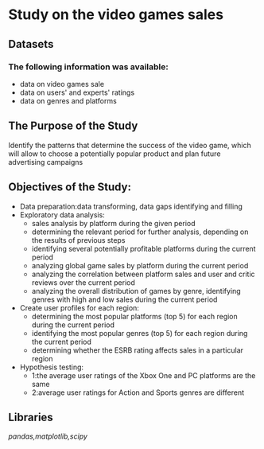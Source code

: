 # Study on the video games sales
## Datasets
### The following information was available:
- data on video games sale
- data on users' and experts' ratings
- data on genres and platforms

## The Purpose of the Study
Identify the patterns that determine the success of the video game, which will allow to choose a potentially popular product and plan future advertising campaigns
## Objectives of the Study:
- Data preparation:data transforming, data gaps identifying and filling 
- Exploratory data analysis: 
  - sales analysis by platform during the given period
  - determining the relevant period for further analysis, depending on the results of previous steps
  - identifying several potentially profitable platforms during the current period 
  - analyzing global game sales by platform during the current period
  - analyzing the correlation between platform sales and user and critic reviews over the current period
  - analyzing the overall distribution of games by genre, identifying genres with high and low sales during the current period 
- Create user profiles for each region: 
  - determining the most popular platforms (top 5) for each region during the current period
  - identifying the most popular genres (top 5) for each region during the current period
  - determining whether the ESRB rating affects sales in a particular region
 - Hypothesis testing: 
   - 1:the average user ratings of the Xbox One and PC platforms are the same
   - 2:average user ratings for Action and Sports genres are different
## Libraries
*pandas,matplotlib,scipy*

 
